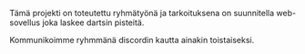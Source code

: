 Tämä projekti on toteutettu ryhmätyönä ja tarkoituksena on suunnitella web-sovellus joka laskee dartsin pisteitä.

Kommunikoimme ryhmmänä discordin kautta ainakin toistaiseksi.
